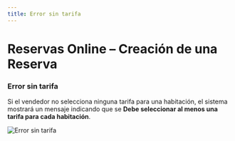 ```yaml
---
title: Error sin tarifa
---
```


# Reservas Online – Creación de una Reserva

### Error sin tarifa
Si el vendedor no selecciona ninguna tarifa para una habitación, el sistema mostrará un mensaje indicando que se **Debe seleccionar al menos una tarifa para cada habitación**.

![Error sin tarifa](/img/reservas-online/mensaje-error.png)
